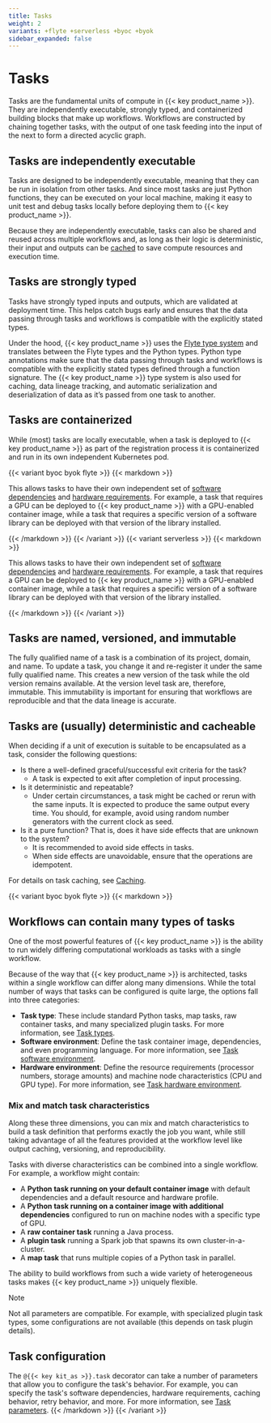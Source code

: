 ```yaml
---
title: Tasks
weight: 2
variants: +flyte +serverless +byoc +byok
sidebar_expanded: false
---
```


# Tasks

Tasks are the fundamental units of compute in {{< key product_name >}}.
They are independently executable, strongly typed, and containerized building blocks that make up workflows.
Workflows are constructed by chaining together tasks, with the output of one task feeding into the input of the next to form a directed acyclic graph.

## Tasks are independently executable

Tasks are designed to be independently executable, meaning that they can be run in isolation from other tasks.
And since most tasks are just Python functions, they can be executed on your local machine, making it easy to unit test and debug tasks locally before deploying them to {{< key product_name >}}.

Because they are independently executable, tasks can also be shared and reused across multiple workflows and, as long as their logic is deterministic, their input and outputs can be [cached](../caching) to save compute resources and execution time.

## Tasks are strongly typed

Tasks have strongly typed inputs and outputs, which are validated at deployment time.
This helps catch bugs early and ensures that the data passing through tasks and workflows is compatible with the explicitly stated types.

Under the hood, {{< key product_name >}} uses the [Flyte type system]() and translates between the Flyte types and the Python types.
Python type annotations make sure that the data passing through tasks and workflows is compatible with the explicitly stated types defined through a function signature.
The {{< key product_name >}} type system is also used for caching, data lineage tracking, and automatic serialization and deserialization of data as it’s passed from one task to another.
<!-- TODO: Add link to API -->

## Tasks are containerized

While (most) tasks are locally executable, when a task is deployed to {{< key product_name >}} as part of the registration process it is containerized and run in its own independent Kubernetes pod.

{{< variant byoc byok flyte >}}
{{< markdown >}}

This allows tasks to have their own independent set of [software dependencies](./task-software-environment/index) and [hardware requirements](./task-hardware-environment).
For example, a task that requires a GPU can be deployed to {{< key product_name >}} with a GPU-enabled container image, while a task that requires a specific version of a software library can be deployed with that version of the library installed.

{{< /markdown >}}
{{< /variant >}}
{{< variant serverless >}}
{{< markdown >}}

This allows tasks to have their own independent set of [software dependencies](../../first-workflow/example-code-components#imagespec) and [hardware requirements](./task-hardware-environment).
For example, a task that requires a GPU can be deployed to {{< key product_name >}} with a GPU-enabled container image, while a task that requires a specific version of a software library can be deployed with that version of the library installed.

{{< /markdown >}}
{{< /variant >}}

## Tasks are named, versioned, and immutable

The fully qualified name of a task is a combination of its project, domain, and name. To update a task, you change it and re-register it under the same fully qualified name. This creates a new version of the task while the old version remains available. At the version level task are, therefore, immutable. This immutability is important for ensuring that workflows are reproducible and that the data lineage is accurate.

## Tasks are (usually) deterministic and cacheable

When deciding if a unit of execution is suitable to be encapsulated as a task, consider the following questions:

* Is there a well-defined graceful/successful exit criteria for the task?
    * A task is expected to exit after completion of input processing.
* Is it deterministic and repeatable?
    * Under certain circumstances, a task might be cached or rerun with the same inputs.
      It is expected to produce the same output every time.
      You should, for example, avoid using random number generators with the current clock as seed.
* Is it a pure function? That is, does it have side effects that are unknown to the system?
    * It is recommended to avoid side effects in tasks.
    * When side effects are unavoidable, ensure that the operations are idempotent.

For details on task caching, see [Caching](../caching).

{{< variant byoc byok flyte >}}
{{< markdown >}}
## Workflows can contain many types of tasks

One of the most powerful features of {{< key product_name >}} is the ability to run widely differing computational workloads as tasks with a single workflow.

Because of the way that {{< key product_name >}} is architected, tasks within a single workflow can differ along many dimensions. While the total number of ways that tasks can be configured is quite large, the options fall into three categories:

* **Task type**: These include standard Python tasks, map tasks, raw container tasks, and many specialized plugin tasks. For more information, see [Task types](./task-types).
* **Software environment**: Define the task container image, dependencies, and even programming language. For more information, see [Task software environment](./task-software-environment).
* **Hardware environment**: Define the resource requirements (processor numbers, storage amounts) and machine node characteristics (CPU and GPU type). For more information, see [Task hardware environment](./task-hardware-environment).

### Mix and match task characteristics

Along these three dimensions, you can mix and match characteristics to build a task definition that performs exactly the job you want, while still taking advantage of all the features provided at the workflow level like output caching, versioning, and reproducibility.

Tasks with diverse characteristics can be combined into a single workflow.
For example, a workflow might contain:

* A **Python task running on your default container image** with default dependencies and a default resource and hardware profile.
* A **Python task running on a container image with additional dependencies** configured to run on machine nodes with a specific type of GPU.
* A **raw container task** running a Java process.
* A **plugin task** running a Spark job that spawns its own cluster-in-a-cluster.
* A **map task** that runs multiple copies of a Python task in parallel.

The ability to build workflows from such a wide variety of heterogeneous tasks makes {{< key product_name >}} uniquely flexible.

> [!NOTE]
> Not all parameters are compatible. For example, with specialized plugin task types, some configurations are
> not available (this depends on task plugin details).

## Task configuration

The `@{{< key kit_as >}}.task` decorator can take a number of parameters that allow you to configure the task's behavior.
For example, you can specify the task's software dependencies, hardware requirements, caching behavior, retry behavior, and more.
For more information, see [Task parameters](./task-parameters).
{{< /markdown >}}
{{< /variant >}}